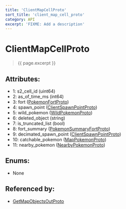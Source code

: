 ```yaml
---
title: 'ClientMapCellProto'
sort_title: 'client_map_cell_proto'
category: API
excerpt: 'FIXME: Add a description'
---
```


[comment]: <> (THIS PART IS GENERATED - AKA DON'T EDIT THIS PART MANUALLY)

# ClientMapCellProto

> {{ page.excerpt }}

## Attributes:

- 1: s2_cell_id (uint64)
- 2: as_of_time_ms (int64)
- 3: fort ([PokemonFortProto](../PokemonFortProto/)) 
- 4: spawn_point ([ClientSpawnPointProto](../ClientSpawnPointProto/)) 
- 5: wild_pokemon ([WildPokemonProto](../WildPokemonProto/)) 
- 6: deleted_object (string) 
- 7: is_truncated_list (bool)
- 8: fort_summary ([PokemonSummaryFortProto](../PokemonSummaryFortProto/)) 
- 9: decimated_spawn_point ([ClientSpawnPointProto](../ClientSpawnPointProto/)) 
- 10: catchable_pokemon ([MapPokemonProto](../MapPokemonProto/)) 
- 11: nearby_pokemon ([NearbyPokemonProto](../NearbyPokemonProto/)) 

## Enums:

- None

## Referenced by:

- [GetMapObjectsOutProto](../GetMapObjectsOutProto/)

[comment]: <> (YOU CAN EDIT AFTER THIS)
